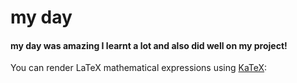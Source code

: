 # my day
#### my day was amazing I learnt a lot and also did well on my **project!**

You can render LaTeX mathematical expressions using [KaTeX](https://khan.github.io/KaTeX/):
